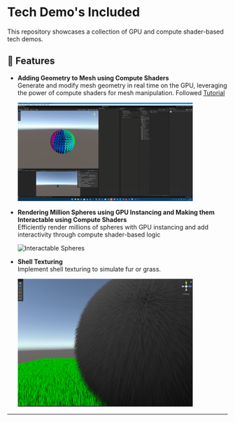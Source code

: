 # Tech Demo's Included

This repository showcases a collection of GPU and compute shader-based tech demos.

## 🚀 Features

- **Adding Geometry to Mesh using Compute Shaders**  
  Generate and modify mesh geometry in real time on the GPU, leveraging the power of compute shaders for mesh manipulation. Followed [Tutorial](https://www.youtube.com/watch?v=EB5HiqDl7VE)
      <p align="left">
  <img src="mediaForReadme/Geometry.gif" alt="Adding Geometry" width="400"/>
  </p>

- **Rendering Million Spheres using GPU Instancing and Making them Interactable using Compute Shaders**  
  Efficiently render millions of spheres with GPU instancing and add interactivity through compute shader-based logic
    <p align="left">
  <img src="mediaForReadme/Sphere.gif" alt="Interactable Spheres" width="400"/>
  </p>

- **Shell Texturing**  
  Implement shell texturing to simulate fur or grass.
  <p align="left">
  <img src="mediaForReadme/Grass.png" alt="Shell Texturing" width="400"/>
  </p>
  <!-- ![Shell Texturing](mediaForReadme/Grass.png) -->

---


